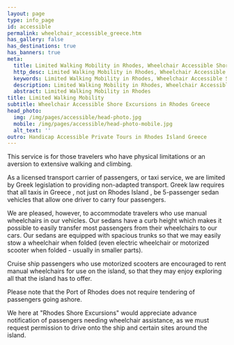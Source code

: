 ```yaml
---
layout: page
type: info_page
id: accessible
permalink: wheelchair_accessible_greece.htm
has_gallery: false
has_destinations: true
has_banners: true
meta:
  title: Limited Walking Mobility in Rhodes, Wheelchair Accessible Shore Excursions in Rhodes
  http_desc: Limited Walking Mobility in Rhodes, Wheelchair Accessible Shore Excursions in Rhodes Greece, Electric Wheelchair, Motorized Scooter Handicap
  keywords: Limited Walking Mobility in Rhodes, Wheelchair Accessible Shore Excursions in Rhodes Greece, Electric Wheelchair, Motorized Scooter Handicap
  description: Limited Walking Mobility in Rhodes, Wheelchair Accessible Shore Excursions in Rhodes Greece, Electric Wheelchair, Motorized Scooter Handicap
  abstract: Limited Walking Mobility in Rhodes
title: Limited Walking Mobility
subtitle: Wheelchair Accessible Shore Excursions in Rhodes Greece
head_photo:
  img: /img/pages/accessible/head-photo.jpg
  mobile: /img/pages/accessible/head-photo-mobile.jpg
  alt_text: ''
outro: Handicap Accessible Private Tours in Rhodes Island Greece
---
```

This service is for those travelers who have physical limitations or an aversion to extensive walking and climbing.

As a licensed transport carrier of passengers, or taxi service, we are limited by Greek legislation to providing non-adapted transport. Greek law requires that all taxis in Greece , not just on Rhodes Island , be 5-passenger sedan vehicles that allow one driver to carry four passengers.

We are pleased, however, to accommodate travelers who use manual wheelchairs in our vehicles. Our sedans have a curb height which makes it possible to easily transfer most passengers from their wheelchairs to our cars. Our sedans are equipped with spacious trunks so that we may easily stow a wheelchair when folded (even electric wheelchair or motorized scooter when folded - usually in smaller parts).

Cruise ship passengers who use motorized scooters are encouraged to rent manual wheelchairs for use on the island, so that they may enjoy exploring all that the island has to offer.

Please note that the Port of Rhodes does not require tendering of passengers going ashore.

We here at "Rhodes Shore Excursions" would appreciate advance notification of passengers needing wheelchair assistance, as we must request permission to drive onto the ship and certain sites around the island.
